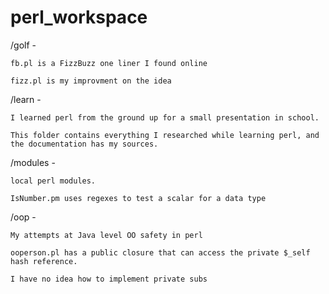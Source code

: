 perl_workspace
==============

/golf -

    fb.pl is a FizzBuzz one liner I found online
  
    fizz.pl is my improvment on the idea

/learn -

    I learned perl from the ground up for a small presentation in school.
  
    This folder contains everything I researched while learning perl, and the documentation has my sources.
  
/modules -

    local perl modules.
  
    IsNumber.pm uses regexes to test a scalar for a data type

/oop -

    My attempts at Java level OO safety in perl
  
    ooperson.pl has a public closure that can access the private $_self hash reference. 
  
    I have no idea how to implement private subs
